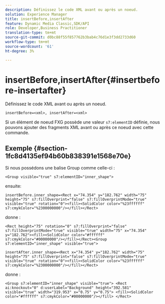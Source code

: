 ```yaml
---
description: Définissez le code XML avant ou après un noeud.
solution: Experience Manager
title: insertBefore,insertAfter
feature: Dynamic Media Classic,SDK/API
role: Developer,Business Practitioner
translation-type: tm+mt
source-git-commit: d0bc88f55f857762b3bab4c76d1e3f3dd2733d60
workflow-type: tm+mt
source-wordcount: '61'
ht-degree: 3%

---
```



# insertBefore,insertAfter{#insertbefore-insertafter}

Définissez le code XML avant ou après un noeud.

`insertBefore=<xml>, insertAfter=<xml>`

Si un élément de noeud FXG possède une valeur `s7:elementID` définie, nous pouvons ajouter des fragments XML avant ou après ce noeud avec cette commande.

## Exemple {#section-1fc8d4135ef94b60b838391e1568e70e}

Si nous possédons une balise Group comme celle-ci :

`<Group visible="true" s7:elementID="inner_shape">`

ensuite:

`insertBefore.inner_shape=<Rect x="74.354" y="182.762" width="75" height="75" s7:fillOverprint="false" s7:fillOverprintMode="true" visible="true" rotation="0"><fill><SolidColor color="%23ffffff" s7:cmykColor="%2300000000"/></fill></Rect>`

donne :

`<Rect height="75" rotation="0" s7:fillOverprint="false" s7:fillOverprintMode="true" visible="true" width="75" x="74.354" y="182.762"><fill><SolidColor color="#ffffff" s7:cmykColor="#00000000"/></fill></Rect><Group s7:elementID="inner_shape" visible="true">`

`insertAfter.inner_shape=<Rect x="74.354" y="182.762" width="75" height="75" s7:fillOverprint="false" s7:fillOverprintMode="true" visible="true" rotation="0"><fill><SolidColor color="%23ffffff" s7:cmykColor="%2300000000"/></fill></Rect>`

donne :

`<Group s7:elementID="inner_shape" visible="true"> <Rect ai:knockout="0" d:userLabel="Background" height="392.581" visible="true" width="319.953" x="0.75" y="0.75"> <fill><SolidColor color="#ffffff" s7:cmykColor="#00000000"/></fill> </Rect>`

